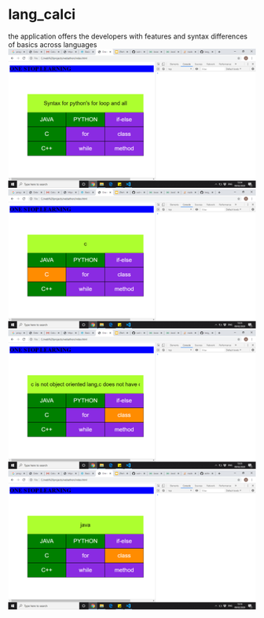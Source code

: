 # lang_calci
the application offers the developers with features and syntax differences of basics across languages
![](s1.png)
![](s2.png)
![](s3.png)
![](s4.png)
